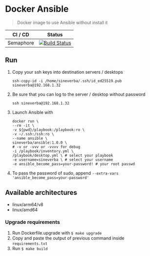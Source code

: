 Docker Ansible
==============

> Docker image to use Ansible without install it

| CI / CD | Status |
| ------- | ------ |
| Semaphore | [![Build Status](https://sineverba.semaphoreci.com/badges/docker-ansible/branches/master.svg?style=shields&key=a831bec4-7adb-49ad-ae54-9d049cc802e9)](https://sineverba.semaphoreci.com/projects/docker-ansible) |


## Run

1. Copy your ssh keys into destination servers / desktops

    `ssh-copy-id -i /home/sineverba/.ssh/id_ed25519.pub sineverba@192.168.1.32`


2. Be sure that you can log to the server / desktop without password

    `ssh sineverba@192.168.1.32`

3. Launch Ansible with

    ```shell
    docker run \
	--rm -it \
	-v ${pwd}/playbook:/playbook:ro \
	-v ~/.ssh:/ssh:ro \
	--name ansible \
	sineverba/ansible:1.0.0 \
	# -v or -vvv or -vvvv for debug
	-i /playbook/inventory.yml \
	/playbook/desktop.yml \ # select your playbook
	-e username=sineverba \ # select your username
	-e ansible_become_pass=your-password! # your root passwd
    ```

3. To pass the password of sudo, append `--extra-vars 'ansible_become_pass=your-password'`

## Available architectures

+ linux/arm64/v8
+ linux/amd64


### Upgrade requirements
1. Run Dockerfile.upgrade with `$ make upgrade`
2. Copy and paste the output of previous command inside `requirements.txt`
3. Run `$ make build`